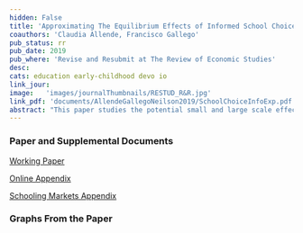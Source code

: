 ```yaml
---
hidden: False
title: 'Approximating The Equilibrium Effects of Informed School Choice'
coauthors: 'Claudia Allende, Francisco Gallego'
pub_status: rr
pub_date: 2019
pub_where: 'Revise and Resubmit at The Review of Economic Studies'
desc:
cats: education early-childhood devo io
link_jour:
image:   'images/journalThumbnails/RESTUD_R&R.jpg'
link_pdf: 'documents/AllendeGallegoNeilson2019/SchoolChoiceInfoExp.pdf'
abstract: "This paper studies the potential small and large scale effects of a policy designed to produce more informed consumers in the market for primary education. We develop and test a personalized information provision intervention that targets families of public Pre-K students entering elementary schools in Chile. Using a randomized control trial, we find that the intervention shifts parents' choices toward schools with higher average test scores, higher value added, higher prices, and schools that tend to be further from their homes. Tracking students with administrative data, we find that student academic achievement on test scores was approximately 0.2 standard deviations higher among treated families five years after the intervention. To quantitatively gauge how average treatment effects might vary in a scaled up version of this policy, we embed the randomized control trial within a structural model of school choice and competition where price and quality are chosen endogenously and schools face capacity constraints. We use the estimated model of demand and supply to simulate policy effects under different assumptions about equilibrium constraints. In counterfactual simulations, we find that capacity constraints play an important role mitigating the policy effect  but in several scenarios, the supply-side response increases quality, which contributes to an overall positive average treatment effect. Finally, we show how the estimated model can inform the design of a large scale experiment such that reduced form estimates can capture equilibrium effects and spillovers."
---
```

### Paper and Supplemental Documents


[Working Paper](../work/documents/AllendeGallegoNeilson2019/SchoolChoiceInfoExp.pdf)

[Online Appendix](../work/documents/AllendeGallegoNeilson2019/OnlineAppendix_AGN.pdf)

[Schooling Markets Appendix](../work/documents/AllendeGallegoNeilson2019/OnlineAppendix_SchoolingMarketsChile.pdf)

### Graphs From the Paper


<div class='full'>
  <div class='row'>
    <div class='large-12 columns'>
      <div class='mod modBoxedSlider'>
        <div class='slides'>
          <div class='slide'>
            <img alt="" src="documents/AllendeGallegoNeilson2019/C1_FirmFE.png" />
          </div>
          <div class='slide'>
            <img alt="" src="documents/AllendeGallegoNeilson2019/QualityDistExpType12_5.png" />
          </div>
          <div class='slide'>
            <img alt="" src="documents/AllendeGallegoNeilson2019/ATECountSupply1_2018_07_18.png" />
          </div>
          <div class='slide'>
            <img alt="" src="documents/AllendeGallegoNeilson2019/ChangeMarkDownDist.png" />
          </div>      
          <div class='slide'>
            <img alt="" src="documents/AllendeGallegoNeilson2019/MarkDownDist.png" />
          </div>  
          <div class='slide'>
            <img alt="" src="documents/AllendeGallegoNeilson2019/Principal_FE_Graph.png" />
          </div>                 
        </div>
      </div>
    </div>
  </div>


<!-- **Distribution of Cost Estimates**

![CostEstimates](documents/AllendeGallegoNeilson2019/C1_FirmFE.png)

**Counterfactual Distribution of School Value Added with Supply and Demand Reaction**

![CounterFactual](documents/AllendeGallegoNeilson2019/QualityDistExpType12_5.png) -->
